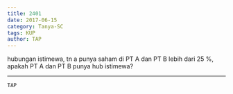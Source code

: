```yaml
---
title: 2401
date: 2017-06-15
category: Tanya-SC
tags: KUP
author: TAP
---
```


hubungan istimewa, tn a punya saham di PT A dan PT B lebih dari 25 %, apakah PT A dan PT B punya hub istimewa?

---



`TAP`
